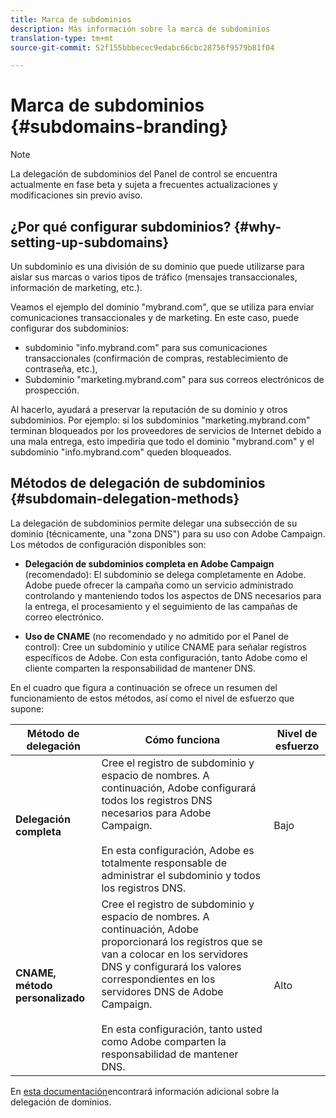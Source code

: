 ```yaml
---
title: Marca de subdominios
description: Más información sobre la marca de subdominios
translation-type: tm+mt
source-git-commit: 52f155bbbecec9edabc66cbc28756f9579b81f04

---
```



# Marca de subdominios {#subdomains-branding}

>[!NOTE]
>
>La delegación de subdominios del Panel de control se encuentra actualmente en fase beta y sujeta a frecuentes actualizaciones y modificaciones sin previo aviso.

## ¿Por qué configurar subdominios? {#why-setting-up-subdomains}

Un subdominio es una división de su dominio que puede utilizarse para aislar sus marcas o varios tipos de tráfico (mensajes transaccionales, información de marketing, etc.).

Veamos el ejemplo del dominio &quot;mybrand.com&quot;, que se utiliza para enviar comunicaciones transaccionales y de marketing. En este caso, puede configurar dos subdominios:

* subdominio &quot;info.mybrand.com&quot; para sus comunicaciones transaccionales (confirmación de compras, restablecimiento de contraseña, etc.),
* Subdominio &quot;marketing.mybrand.com&quot; para sus correos electrónicos de prospección.

Al hacerlo, ayudará a preservar la reputación de su dominio y otros subdominios. Por ejemplo: si los subdominios &quot;marketing.mybrand.com&quot; terminan bloqueados por los proveedores de servicios de Internet debido a una mala entrega, esto impediría que todo el dominio &quot;mybrand.com&quot; y el subdominio &quot;info.mybrand.com&quot; queden bloqueados.

## Métodos de delegación de subdominios {#subdomain-delegation-methods}

La delegación de subdominios permite delegar una subsección de su dominio (técnicamente, una &quot;zona DNS&quot;) para su uso con Adobe Campaign. Los métodos de configuración disponibles son:

* **Delegación de subdominios completa en Adobe Campaign** (recomendado): El subdominio se delega completamente en Adobe. Adobe puede ofrecer la campaña como un servicio administrado controlando y manteniendo todos los aspectos de DNS necesarios para la entrega, el procesamiento y el seguimiento de las campañas de correo electrónico.

* **Uso de CNAME** (no recomendado y no admitido por el Panel de control): Cree un subdominio y utilice CNAME para señalar registros específicos de Adobe. Con esta configuración, tanto Adobe como el cliente comparten la responsabilidad de mantener DNS.

En el cuadro que figura a continuación se ofrece un resumen del funcionamiento de estos métodos, así como el nivel de esfuerzo que supone:

| Método de delegación | Cómo funciona | Nivel de esfuerzo |
|---|---|---|
| **Delegación completa** | Cree el registro de subdominio y espacio de nombres. A continuación, Adobe configurará todos los registros DNS necesarios para Adobe Campaign.<br/><br/>En esta configuración, Adobe es totalmente responsable de administrar el subdominio y todos los registros DNS. | Bajo |
| **CNAME, método personalizado** | Cree el registro de subdominio y espacio de nombres. A continuación, Adobe proporcionará los registros que se van a colocar en los servidores DNS y configurará los valores correspondientes en los servidores DNS de Adobe Campaign.<br/><br/>En esta configuración, tanto usted como Adobe comparten la responsabilidad de mantener DNS. | Alto |

En [esta documentación](https://helpx.adobe.com/campaign/kb/domain-name-delegation.html)encontrará información adicional sobre la delegación de dominios.
